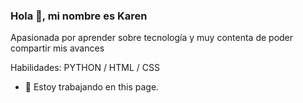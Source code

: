 ### Hola 👋, mi nombre es Karen


Apasionada por aprender sobre tecnología y muy contenta de poder compartir mis avances

Habilidades: PYTHON / HTML / CSS

- 🔭 Estoy trabajando en this page. 






